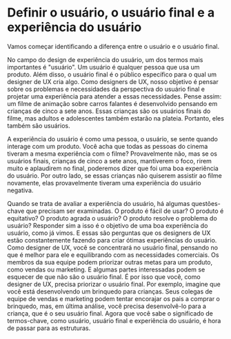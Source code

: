 # Definir o usuário, o usuário final e a experiência do usuário

Vamos começar identificando a diferença entre o usuário e o usuário final.

No campo do design de experiência do usuário, um dos termos mais importantes é "usuário". Um usuário é qualquer pessoa que usa um produto. Além disso, o usuário final é o público específico para o qual um designer de UX cria algo. Como designers de UX, nosso objetivo é pensar sobre os problemas e necessidades da perspectiva do usuário final e projetar uma experiência para atender a essas necessidades. Pense assim: um filme de animação sobre carros falantes é desenvolvido pensando em crianças de cinco a sete anos. Essas crianças são os usuários finais do filme, mas adultos e adolescentes também estarão na plateia. Portanto, eles também são usuários.

A experiência do usuário é como uma pessoa, o usuário, se sente quando interage com um produto. Você acha que todas as pessoas do cinema tiveram a mesma experiência com o filme? Provavelmente não, mas se os usuários finais, crianças de cinco a sete anos, mantiverem o foco, rirem muito e aplaudirem no final, poderemos dizer que foi uma boa experiência do usuário. Por outro lado, se essas crianças não quiserem assistir ao filme novamente, elas provavelmente tiveram uma experiência do usuário negativa.

Quando se trata de avaliar a experiência do usuário, há algumas questões-chave que precisam ser examinadas. O produto é fácil de usar? O produto é equitativo? O produto agrada o usuário? O produto resolve o problema do usuário? Responder sim a isso é o objetivo de uma boa experiência do usuário, como já vimos. E essas são perguntas que os designers de UX estão constantemente fazendo para criar ótimas experiências do usuário. Como designer de UX, você se concentrará no usuário final, pensando no que é melhor para ele e equilibrando com as necessidades comerciais. Os membros da sua equipe podem priorizar outras metas para um produto, como vendas ou marketing. E algumas partes interessadas podem se esquecer de que não são o usuário final. É por isso que você, como designer de UX, precisa priorizar o usuário final. Por exemplo, imagine que você está desenvolvendo um brinquedo para crianças. Seus colegas de equipe de vendas e marketing podem tentar encorajar os pais a comprar o brinquedo, mas, em última análise, você precisa desenvolvê-lo para a criança, que é o seu usuário final. Agora que você sabe o significado de termos-chave, como usuário, usuário final e experiência do usuário, é hora de passar para as estruturas.